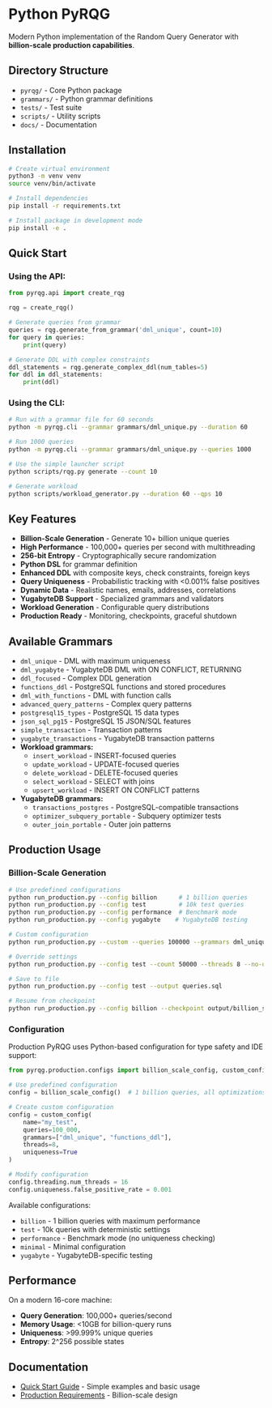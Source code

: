 # Python PyRQG

Modern Python implementation of the Random Query Generator with **billion-scale production capabilities**.

## Directory Structure
- `pyrqg/` - Core Python package
- `grammars/` - Python grammar definitions
- `tests/` - Test suite
- `scripts/` - Utility scripts
- `docs/` - Documentation

## Installation
```bash
# Create virtual environment
python3 -m venv venv
source venv/bin/activate

# Install dependencies
pip install -r requirements.txt

# Install package in development mode
pip install -e .
```

## Quick Start

### Using the API:
```python
from pyrqg.api import create_rqg

rqg = create_rqg()

# Generate queries from grammar
queries = rqg.generate_from_grammar('dml_unique', count=10)
for query in queries:
    print(query)

# Generate DDL with complex constraints
ddl_statements = rqg.generate_complex_ddl(num_tables=5)
for ddl in ddl_statements:
    print(ddl)
```

### Using the CLI:
```bash
# Run with a grammar file for 60 seconds
python -m pyrqg.cli --grammar grammars/dml_unique.py --duration 60

# Run 1000 queries
python -m pyrqg.cli --grammar grammars/dml_unique.py --queries 1000

# Use the simple launcher script
python scripts/rqg.py generate --count 10

# Generate workload
python scripts/workload_generator.py --duration 60 --qps 10
```

## Key Features
- **Billion-Scale Generation** - Generate 10+ billion unique queries
- **High Performance** - 100,000+ queries per second with multithreading
- **256-bit Entropy** - Cryptographically secure randomization
- **Python DSL** for grammar definition
- **Enhanced DDL** with composite keys, check constraints, foreign keys
- **Query Uniqueness** - Probabilistic tracking with <0.001% false positives
- **Dynamic Data** - Realistic names, emails, addresses, correlations
- **YugabyteDB Support** - Specialized grammars and validators
- **Workload Generation** - Configurable query distributions
- **Production Ready** - Monitoring, checkpoints, graceful shutdown

## Available Grammars
- `dml_unique` - DML with maximum uniqueness
- `dml_yugabyte` - YugabyteDB DML with ON CONFLICT, RETURNING
- `ddl_focused` - Complex DDL generation
- `functions_ddl` - PostgreSQL functions and stored procedures
- `dml_with_functions` - DML with function calls
- `advanced_query_patterns` - Complex query patterns
- `postgresql15_types` - PostgreSQL 15 data types
- `json_sql_pg15` - PostgreSQL 15 JSON/SQL features
- `simple_transaction` - Transaction patterns
- `yugabyte_transactions` - YugabyteDB transaction patterns
- **Workload grammars:**
  - `insert_workload` - INSERT-focused queries
  - `update_workload` - UPDATE-focused queries
  - `delete_workload` - DELETE-focused queries
  - `select_workload` - SELECT with joins
  - `upsert_workload` - INSERT ON CONFLICT patterns
- **YugabyteDB grammars:**
  - `transactions_postgres` - PostgreSQL-compatible transactions
  - `optimizer_subquery_portable` - Subquery optimizer tests
  - `outer_join_portable` - Outer join patterns

## Production Usage

### Billion-Scale Generation
```bash
# Use predefined configurations
python run_production.py --config billion      # 1 billion queries
python run_production.py --config test         # 10k test queries
python run_production.py --config performance  # Benchmark mode
python run_production.py --config yugabyte    # YugabyteDB testing

# Custom configuration
python run_production.py --custom --queries 100000 --grammars dml_unique,functions_ddl

# Override settings
python run_production.py --config test --count 50000 --threads 8 --no-uniqueness

# Save to file
python run_production.py --config test --output queries.sql

# Resume from checkpoint
python run_production.py --config billion --checkpoint output/billion_scale/checkpoint.json
```

### Configuration
Production PyRQG uses Python-based configuration for type safety and IDE support:

```python
from pyrqg.production.configs import billion_scale_config, custom_config

# Use predefined configuration
config = billion_scale_config()  # 1 billion queries, all optimizations

# Create custom configuration
config = custom_config(
    name="my_test",
    queries=100_000,
    grammars=["dml_unique", "functions_ddl"],
    threads=8,
    uniqueness=True
)

# Modify configuration
config.threading.num_threads = 16
config.uniqueness.false_positive_rate = 0.001
```

Available configurations:
- `billion` - 1 billion queries with maximum performance
- `test` - 10k queries with deterministic settings
- `performance` - Benchmark mode (no uniqueness checking)
- `minimal` - Minimal configuration
- `yugabyte` - YugabyteDB-specific testing

## Performance

On a modern 16-core machine:
- **Query Generation**: 100,000+ queries/second
- **Memory Usage**: <10GB for billion-query runs
- **Uniqueness**: >99.999% unique queries
- **Entropy**: 2^256 possible states

## Documentation
- [Quick Start Guide](docs/QUICK_START.md) - Simple examples and basic usage
- [Production Requirements](docs/PRODUCTION_REQUIREMENTS.md) - Billion-scale design
